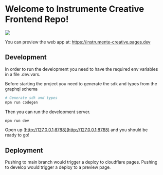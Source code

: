 # Welcome to Instrumente Creative Frontend Repo!

<img src="https://imagedelivery.net/_Qvu0ID0pPyVjDxZnl16ng/e1e83cec-f941-4f10-6eaa-192b7e88c700/small"/>

You can preview the web app at: https://instrumente-creative.pages.dev
## Development

In order to run the development you need to have the required env variables in a file .dev.vars.

Before starting the project you need to generate the sdk and types from the graphql schema

```sh
# Generate sdk and types
npm run codegen
```
Then you can run the development server.

```sh
npm run dev
```

Open up [http://127.0.0.1:8788](http://127.0.0.1:8788) and you should be ready to go!

## Deployment

Pushing to main branch would trigger a deploy to cloudflare pages.
Pushing to develop would trigger a deploy to a preview page.
